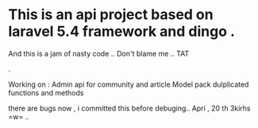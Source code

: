 # This is an api project based on laravel 5.4 framework and dingo .

And this is a jam of nasty code ..
Don't blame me .. TAT

.

Working on :
Admin api for community and article Model
pack dulplicated functions and methods

there are bugs now , i committed this before debuging..
Apri , 20 th
3kirhs =w=
..
